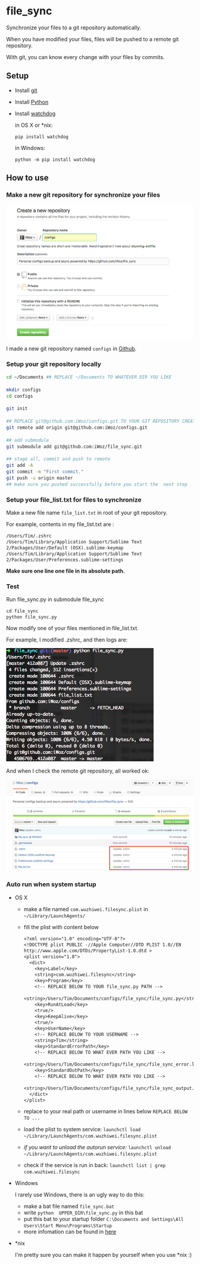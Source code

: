 # file_sync

Synchronize your files to a git repository automatically.

When you have modified your files, files will be pushed to a remote git repository.

With git, you can know every change with your files by commits.

## Setup
* Install [git](https://git-scm.com/downloads)
* Install [Python](https://www.python.org/downloads/)

* Install [watchdog](http://pythonhosted.org/watchdog/)

	in OS X or *nix:
	
	```
	pip install watchdog
	```
	
	in Windows:
	
	```
	python -m pip install watchdog
	```

## How to use
### Make a new git repository for synchronize your files

![new git repository](imgs/new_git.png)

I made a new git repository named `configs` in [Github](https://github.com/new).
	
### Setup your git repository locally

```bash
cd ~/Documents ## REPLACE ~/Documents TO WHATEVER DIR YOU LIKE

mkdir configs
cd configs

git init

## REPLACE git@github.com:iWoz/configs.git TO YOUR GIT REPOSITORY CREATED BEFORE
git remote add origin git@github.com:iWoz/configs.git 

## add submodule
git submodule add git@github.com:iWoz/file_sync.git

## stage all, commit and push to remote
git add -A
git commit -m "First commit."
git push -u origin master
## make sure you pushed successfully before you start the  next step

```

### Setup your **file_list.txt** for files to synchronize

Make a new file name `file_list.txt` in root of your git repository.

For example, contents in my file_list.txt are :
 	
 ```planitext
/Users/Tim/.zshrc
/Users/Tim/Library/Application Support/Sublime Text 2/Packages/User/Default (OSX).sublime-keymap
/Users/Tim/Library/Application Support/Sublime Text 2/Packages/User/Preferences.sublime-settings
 ```
**Make sure one line one file in its absolute path.**

### Test
Run file_sync.py in submodule file_sync

```
cd file_sync
python file_sync.py
```

Now modify one of your files mentioned in file_list.txt.

For example, I modified .zshrc, and then logs are:

![logs](imgs/logs.png)

And when I check the remote git repository, all worked ok:

![check](imgs/check.png)

### Auto run when system startup
* OS X
	* make a file named `com.wuzhiwei.filesync.plist` in `~/Library/LaunchAgents/`
	* fill the plist with content below

		```
		<?xml version="1.0" encoding="UTF-8"?>
		<!DOCTYPE plist PUBLIC -//Apple Computer//DTD PLIST 1.0//EN http://www.apple.com/DTDs/PropertyList-1.0.dtd >
		<plist version="1.0">
		  <dict>
		    <key>Label</key>
		    <string>com.wuzhiwei.filesync</string>
		    <key>Program</key>
		    <!-- REPLACE BELOW TO YOUR file_sync.py PATH -->
		    <string>/Users/Tim/Documents/configs/file_sync/file_sync.py</string>
		    <key>RunAtLoad</key>
		    <true/>
		    <key>KeepAlive</key>
		    <true/>
		    <key>UserName</key>
		    <!-- REPLACE BELOW TO YOUR USERNAME -->
		    <string>Tim</string>
		    <key>StandardErrorPath</key>
		    <!-- REPLACE BELOW TO WHAT EVER PATH YOU LIKE -->
		    <string>/Users/Tim/Documents/configs/file_sync/file_sync_error.log</string>
		    <key>StandardOutPath</key>
		    <!-- REPLACE BELOW TO WHAT EVER PATH YOU LIKE -->
		    <string>/Users/Tim/Documents/configs/file_sync/file_sync_output.log</string>
		  </dict>
		</plist>
		```
	* replace to your real path or username in lines below `REPLACE BELOW TO ...`
	* load the plist to system service: `launchctl load ~/Library/LaunchAgents/com.wuzhiwei.filesync.plist`
	* *if you want to unload the autorun service:* `launchctl unload ~/Library/LaunchAgents/com.wuzhiwei.filesync.plist`
	* check if the service is run in back: `launchctl list | grep com.wuzhiwei.filesync`
	
* Windows

	I rarely use Windows, there is an ugly way to do this:
	
	* make a bat file named `file_sync.bat`
	* write `python  UPPER_DIR\file_sync.py` in this bat
	* put this bat to your startup folder `C:\Documents and Settings\All Users\Start Menu\Programs\Startup`
	* more infomation can be found in [here](http://stackoverflow.com/questions/4438020/how-to-start-a-python-file-while-window-starts)
* *nix

	I'm pretty sure you can make it happen by yourself when you use *nix :)
